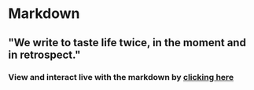 # Markdown
## "We write to taste life twice, in the moment and in retrospect."

### View and interact live with the markdown by [clicking here](https://observablehq.com/@vannjot/markdown-handson)
